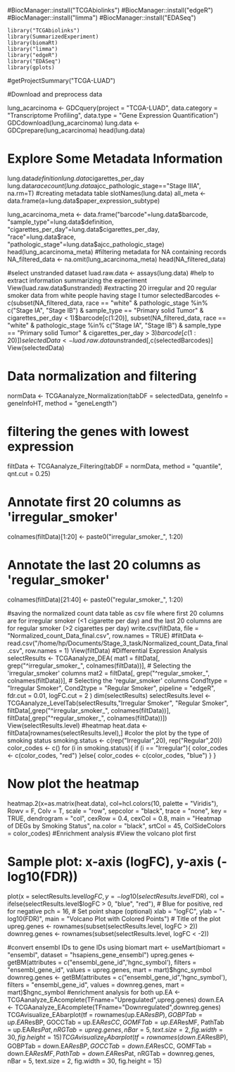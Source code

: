 #BiocManager::install("TCGAbiolinks")
#BiocManager::install("edgeR")
#BiocManager::install("limma")
#BiocManager::install("EDASeq")

```{r, echo=TRUE, message=FALSE, warning=FALSE, results='hide'}
library("TCGAbiolinks")
library(SummarizedExperiment)
library(biomaRt)
library("limma")
library("edgeR")
library("EDASeq")
library(gplots)
```

#getProjectSummary("TCGA-LUAD")

#Download and preprocess data

lung_acarcinoma <- GDCquery(project = "TCGA-LUAD",
                data.category = "Transcriptome Profiling",
                data.type = "Gene Expression Quantification")
GDCdownload(lung_acarcinoma)
lung.data <- GDCprepare(lung_acarcinoma)
head(lung.data)
# Explore Some Metadata Information
lung.data$definition
lung.data$cigarettes_per_day
lung.data$race
count(lung.data$ajcc_pathologic_stage=="Stage IIIA", na.rm=T)
#creating metadata table
slotNames(lung.data)
all_meta <- data.frame(a=lung.data$paper_expression_subtype)

lung_acarcinoma_meta <- data.frame("barcode"=lung.data$barcode,
                                   "sample_type"=lung.data$definition,
                         "cigarettes_per_day"=lung.data$cigarettes_per_day,
                         "race"=lung.data$race,
                         "pathologic_stage"=lung.data$ajcc_pathologic_stage)
head(lung_acarcinoma_meta)
#filtering metadata for NA containing records
NA_filtered_data <- na.omit(lung_acarcinoma_meta)
head(NA_filtered_data)

#select unstranded dataset
luad.raw.data <- assays(lung.data) #help to extract information summarizing the experiment
View(luad.raw.data$unstranded)
#extracting 20 irregular and 20 regular smoker data from white people having stage I tumor
selectedBarcodes <- c(subset(NA_filtered_data, race == "white" & pathologic_stage %in% c("Stage IA", "Stage IB") & sample_type == "Primary solid Tumor" & cigarettes_per_day < 1)$barcode[c(1:20)], subset(NA_filtered_data, race == "white" & pathologic_stage %in% c("Stage IA", "Stage IB") & sample_type == "Primary solid Tumor" & cigarettes_per_day > 3)$barcode[c(1:20)])
selectedData <- luad.raw.data$unstranded[,c(selectedBarcodes)]
View(selectedData)
# Data normalization and filtering
normData <- TCGAanalyze_Normalization(tabDF = selectedData, geneInfo = geneInfoHT, method = "geneLength")
# filtering the genes with lowest expression
filtData <- TCGAanalyze_Filtering(tabDF = normData,
                                  method = "quantile",
                                  qnt.cut = 0.25)
# Annotate first 20 columns as 'irregular_smoker'
colnames(filtData)[1:20] <- paste0("irregular_smoker_", 1:20)

# Annotate the last 20 columns as 'regular_smoker'
colnames(filtData)[21:40] <- paste0("regular_smoker_", 1:20)

#saving the normalized count data table as csv file where first 20 columns are for irregular smoker (<1 cigarette per day) and the last 20 columns are for regular smoker (>2 cigarettes per day) 
write.csv(filtData, file = "Normalized_count_Data_final.csv", row.names = TRUE)
#filtData <- read.csv("/home/hp/Documents/Stage_3_task/Normalized_count_Data_final.csv", row.names = 1)
View(filtData)
#Differential Expression Analysis
selectResults <- TCGAanalyze_DEA(
  mat1 = filtData[, grep("^irregular_smoker_", colnames(filtData))],  # Selecting the 'irregular_smoker' columns
  mat2 = filtData[, grep("^regular_smoker_", colnames(filtData))],    # Selecting the 'regular_smoker' columns
  Cond1type = "Irregular Smoker",
  Cond2type = "Regular Smoker",
  pipeline = "edgeR",
  fdr.cut = 0.01,
  logFC.cut = 2
)
dim(selectResults)
selectResults.level <- TCGAanalyze_LevelTab(selectResults,"Irregular Smoker", "Regular Smoker",
                                            filtData[,grep("^irregular_smoker_", colnames(filtData))],
                                            filtData[,grep("^regular_smoker_", colnames(filtData))])
View(selectResults.level)
#heatmap
heat.data <- filtData[rownames(selectResults.level),]
#color the plot by the type of smoking status
smoking.status <- c(rep("Irregular",20), rep("Regular",20))
color_codes <- c()
for (i in smoking.status){
  if (i == "Irregular"){
    color_codes <- c(color_codes, "red")
  }else{
    color_codes <- c(color_codes, "blue")
  }
}

# Now plot the heatmap
heatmap.2(x=as.matrix(heat.data),
          col=hcl.colors(10, palette = "Viridis"),
          Rowv = F, Colv = T,
          scale = "row",
          sepcolor = "black",
          trace = "none",
          key = TRUE,
          dendrogram = "col",
          cexRow = 0.4, cexCol = 0.8,
          main = "Heatmap of DEGs by Smoking Status",
          na.color = "black",
          srtCol = 45,
          ColSideColors = color_codes)
#Enrichment analysis
#View the volcano plot first
# Sample plot: x-axis (logFC), y-axis (-log10(FDR))
plot(x = selectResults.level$logFC, 
     y = -log10(selectResults.level$FDR),
     col = ifelse(selectResults.level$logFC > 0, "blue", "red"),  # Blue for positive, red for negative
     pch = 16,  # Set point shape (optional)
     xlab = "logFC", 
     ylab = "-log10(FDR)",
     main = "Volcano Plot with Colored Points")  # Title of the plot
upreg.genes <- rownames(subset(selectResults.level, logFC > 2))
downreg.genes <- rownames(subset(selectResults.level, logFC < -2))

#convert ensembl IDs to gene IDs using biomart
mart <- useMart(biomart = "ensembl", dataset = "hsapiens_gene_ensembl")
upreg.genes <- getBM(attributes = c("ensembl_gene_id",'hgnc_symbol'),
                     filters = "ensembl_gene_id",
                     values = upreg.genes,
                     mart = mart)$hgnc_symbol
downreg.genes <- getBM(attributes = c("ensembl_gene_id",'hgnc_symbol'),
                     filters = "ensembl_gene_id",
                     values = downreg.genes,
                     mart = mart)$hgnc_symbol
#enrichment analysis for both
up.EA <- TCGAanalyze_EAcomplete(TFname="Upregulated",upreg.genes)
down.EA <- TCGAanalyze_EAcomplete(TFname="Downregulated",downreg.genes)
TCGAvisualize_EAbarplot(tf = rownames(up.EA$ResBP),
                        GOBPTab = up.EA$ResBP,
                        GOCCTab = up.EA$ResCC,
                        GOMFTab = up.EA$ResMF,
                        PathTab = up.EA$ResPat,
                        nRGTab = upreg.genes,
                        nBar = 5,
                        text.size = 2,
                        fig.width = 30,
                        fig.height = 15)
TCGAvisualize_EAbarplot(tf = rownames(down.EA$ResBP),
                        GOBPTab = down.EA$ResBP,
                        GOCCTab = down.EA$ResCC,
                        GOMFTab = down.EA$ResMF,
                        PathTab = down.EA$ResPat,
                        nRGTab = downreg.genes,
                        nBar = 5,
                        text.size = 2,
                        fig.width = 30,
                        fig.height = 15)
